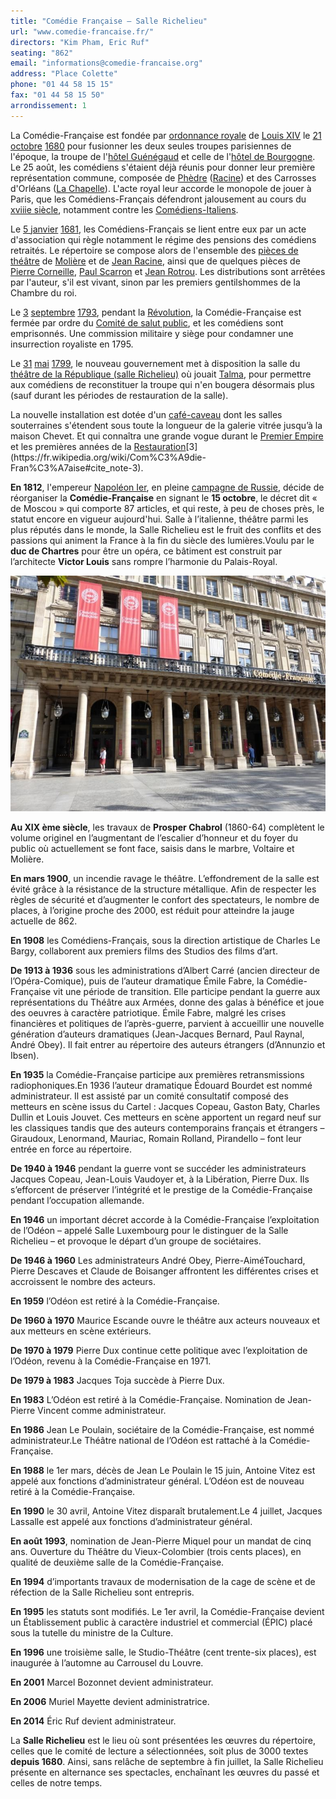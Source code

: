 ```yaml
---
title: "Comédie Française — Salle Richelieu"
url: "www.comedie-francaise.fr/"
directors: "Kim Pham, Eric Ruf"
seating: "862"
email: "informations@comedie-francaise.org"
address: "Place Colette"
phone: "01 44 58 15 15"
fax: "01 44 58 15 50"
arrondissement: 1
---
```


La Comédie-Française est fondée par [ordonnance royale](https://fr.wikipedia.org/wiki/Ordonnance_royale) de [Louis XIV](https://fr.wikipedia.org/wiki/Louis_XIV_de_France) le [21 octobre](https://fr.wikipedia.org/wiki/21_octobre) [1680](https://fr.wikipedia.org/wiki/1680_au_th%C3%A9%C3%A2tre) pour fusionner les deux seules troupes parisiennes de l'époque, la troupe de l'[hôtel Guénégaud](https://fr.wikipedia.org/wiki/H%C3%B4tel_de_Gu%C3%A9n%C3%A9gaud) et celle de l'[hôtel de Bourgogne](https://fr.wikipedia.org/wiki/H%C3%B4tel_de_Bourgogne_(Paris)). Le 25 août, les comédiens s'étaient déjà réunis pour donner leur première représentation commune, composée de [Phèdre](https://fr.wikipedia.org/wiki/Ph%C3%A8dre_(Racine)) ([Racine](https://fr.wikipedia.org/wiki/Jean_Racine)) et des Carrosses d'Orléans ([La Chapelle](https://fr.wikipedia.org/wiki/Jean_de_La_Chapelle)). L'acte royal leur accorde le monopole de jouer à Paris, que les Comédiens-Français défendront jalousement au cours du [xviiie siècle](https://fr.wikipedia.org/wiki/XVIIIe_si%C3%A8cle), notamment contre les [Comédiens-Italiens](https://fr.wikipedia.org/wiki/Th%C3%A9%C3%A2tre_italien_de_Paris).

Le [5 janvier](https://fr.wikipedia.org/wiki/5_janvier) [1681](https://fr.wikipedia.org/wiki/1681_au_th%C3%A9%C3%A2tre), les Comédiens-Français se lient entre eux par un acte d'association qui règle notamment le régime des pensions des comédiens retraités. Le répertoire se compose alors de l'ensemble des [pièces de théâtre](https://fr.wikipedia.org/wiki/Pi%C3%A8ces_de_th%C3%A9%C3%A2tre) de [Molière](https://fr.wikipedia.org/wiki/Moli%C3%A8re) et de [Jean Racine](https://fr.wikipedia.org/wiki/Jean_Racine), ainsi que de quelques pièces de [Pierre Corneille](https://fr.wikipedia.org/wiki/Pierre_Corneille), [Paul Scarron](https://fr.wikipedia.org/wiki/Paul_Scarron) et [Jean Rotrou](https://fr.wikipedia.org/wiki/Jean_Rotrou). Les distributions sont arrêtées par l'auteur, s'il est vivant, sinon par les premiers gentilshommes de la Chambre du roi.

Le [3](https://fr.wikipedia.org/wiki/3_septembre) [septembre](https://fr.wikipedia.org/wiki/Septembre_1793) [1793](https://fr.wikipedia.org/wiki/1793_au_th%C3%A9%C3%A2tre), pendant la [Révolution](https://fr.wikipedia.org/wiki/R%C3%A9volution_fran%C3%A7aise), la Comédie-Française est fermée par ordre du [Comité de salut public](https://fr.wikipedia.org/wiki/Comit%C3%A9_de_salut_public), et les comédiens sont emprisonnés. Une commission militaire y siège pour condamner une insurrection royaliste en 1795.

Le [31](https://fr.wikipedia.org/wiki/31_mai) [mai](https://fr.wikipedia.org/wiki/Mai_1799) [1799](https://fr.wikipedia.org/wiki/1799), le nouveau gouvernement met à disposition la salle du [théâtre de la République (salle Richelieu)](https://fr.wikipedia.org/wiki/Th%C3%A9%C3%A2tre_des_Vari%C3%A9t%C3%A9s-Amusantes) où jouait [Talma](https://fr.wikipedia.org/wiki/Fran%C3%A7ois-Joseph_Talma), pour permettre aux comédiens de reconstituer la troupe qui n'en bougera désormais plus (sauf durant les périodes de restauration de la salle).

La nouvelle installation est dotée d'un [café-caveau](https://fr.wikipedia.org/wiki/Caf%C3%A9-caveau) dont les salles souterraines s'étendent sous toute la longueur de la galerie vitrée jusqu’à la maison Chevet. Et qui connaîtra une grande vogue durant le [Premier Empire](https://fr.wikipedia.org/wiki/Premier_Empire) et les premières années de la [Restauration](https://fr.wikipedia.org/wiki/Restauration_(histoire_de_France))[3](https://fr.wikipedia.org/wiki/Com%C3%A9die-Fran%C3%A7aise#cite_note-3).

**En 1812**, l'empereur [Napoléon Ier](https://fr.wikipedia.org/wiki/Napol%C3%A9on_Ier), en pleine [campagne de Russie](https://fr.wikipedia.org/wiki/Campagne_de_Russie), décide de réorganiser la **Comédie-Française** en signant le **15 octobre**, le décret dit « de Moscou » qui comporte 87 articles, et qui reste, à peu de choses près, le statut encore en vigueur aujourd'hui. Salle à l’italienne, théâtre parmi les plus réputés dans le monde, la Salle Richelieu est le fruit des conflits et des passions qui animent la France à la fin du siècle des lumières.Voulu par le **duc de Chartres** pour être un opéra, ce bâtiment est construit par l’architecte **Victor Louis** sans rompre l’harmonie du Palais-Royal.

![Comédie Française — salle Richelieu](../images/1er/comedie-francaise-salle-richelieu/comedie-francaise-salle-richelieu-1.jpg)

**Au XIX ème siècle**, les travaux de **Prosper Chabrol** (1860-64) complètent le volume originel en l’augmentant de l’escalier d’honneur et du foyer du public où actuellement se font face, saisis dans le marbre, Voltaire et Molière.

**En mars 1900**, un incendie ravage le théâtre. L’effondrement de la salle est évité grâce à la résistance de la structure métallique. Afin de respecter les règles de sécurité et d’augmenter le confort des spectateurs, le nombre de places, à l’origine proche des 2000, est réduit pour atteindre la jauge actuelle de 862.

**En 1908** les Comédiens-Français, sous la direction artistique de Charles Le Bargy, collaborent aux premiers films des Studios des films d’art.

**De 1913 à 1936** sous les administrations d’Albert Carré (ancien directeur de l’Opéra-Comique), puis de l’auteur dramatique Émile Fabre, la Comédie-Française vit une période de transition. Elle participe pendant la guerre aux représentations du Théâtre aux Armées, donne des galas à bénéfice et joue des oeuvres à caractère patriotique. Émile Fabre, malgré les crises financières et politiques de l’après-guerre, parvient à accueillir une nouvelle génération d’auteurs dramatiques (Jean-Jacques Bernard, Paul Raynal, André Obey). Il fait entrer au répertoire des auteurs étrangers (d’Annunzio et Ibsen).

**En 1935** la Comédie-Française participe aux premières retransmissions radiophoniques.En 1936 l’auteur dramatique Édouard Bourdet est nommé administrateur. Il est assisté par un comité consultatif composé des metteurs en scène issus du Cartel : Jacques Copeau, Gaston Baty, Charles Dullin et Louis Jouvet. Ces metteurs en scène apportent un regard neuf sur les classiques tandis que des auteurs contemporains français et étrangers – Giraudoux, Lenormand, Mauriac, Romain Rolland, Pirandello – font leur entrée en force au répertoire.

**De 1940 à 1946** pendant la guerre vont se succéder les administrateurs Jacques Copeau, Jean-Louis Vaudoyer et, à la Libération, Pierre Dux. Ils s’efforcent de préserver l’intégrité et le prestige de la Comédie-Française pendant l’occupation allemande.

**En 1946** un important décret accorde à la Comédie-Française l’exploitation de l’Odéon – appelé Salle Luxembourg pour le distinguer de la Salle Richelieu – et provoque le départ d’un groupe de sociétaires.

**De 1946 à 1960** Les administrateurs André Obey, Pierre-AiméTouchard, Pierre Descaves et Claude de Boisanger affrontent les différentes crises et accroissent le nombre des acteurs.

**En 1959** l’Odéon est retiré à la Comédie-Française.

**De 1960 à 1970** Maurice Escande ouvre le théâtre aux acteurs nouveaux et aux metteurs en scène extérieurs.

**De 1970 à 1979** Pierre Dux continue cette politique avec l’exploitation de l’Odéon, revenu à la Comédie-Française en 1971.

**De 1979 à 1983** Jacques Toja succède à Pierre Dux.

**En 1983** L’Odéon est retiré à la Comédie-Française. Nomination de Jean-Pierre Vincent comme administrateur.

**En 1986** Jean Le Poulain, sociétaire de la Comédie-Française, est nommé administrateur.Le Théâtre national de l’Odéon est rattaché à la Comédie-Française.

**En 1988** le 1er mars, décès de Jean Le Poulain le 15 juin, Antoine Vitez est appelé aux fonctions d’administrateur général. L’Odéon est de nouveau retiré à la Comédie-Française.

**En 1990** le 30 avril, Antoine Vitez disparaît brutalement.Le 4 juillet, Jacques Lassalle est appelé aux fonctions d’administrateur général.

**En août 1993**, nomination de Jean-Pierre Miquel pour un mandat de cinq ans. Ouverture du Théâtre du Vieux-Colombier (trois cents places), en qualité de deuxième salle de la Comédie-Française.

**En 1994** d’importants travaux de modernisation de la cage de scène et de réfection de la Salle Richelieu sont entrepris.

**En 1995** les statuts sont modifiés. Le 1er avril, la Comédie-Française devient un Établissement public à caractère industriel et commercial (ÉPIC) placé sous la tutelle du ministre de la Culture.

**En 1996** une troisième salle, le Studio-Théâtre (cent trente-six places), est inaugurée à l’automne au Carrousel du Louvre.

**En 2001** Marcel Bozonnet devient administrateur.

**En 2006** Muriel Mayette devient administratrice.

**En 2014** Éric Ruf devient administrateur.

La **Salle Richelieu** est le lieu où sont présentées les œuvres du répertoire, celles que le comité de lecture a sélectionnées, soit plus de 3000 textes **depuis 1680**. Ainsi, sans relâche de septembre à fin juillet, la Salle Richelieu présente en alternance ses spectacles, enchaînant les œuvres du passé et celles de notre temps.